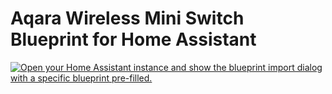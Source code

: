 # Aqara Wireless Mini Switch Blueprint for Home Assistant

[![Open your Home Assistant instance and show the blueprint import dialog with a specific blueprint pre-filled.](https://my.home-assistant.io/badges/blueprint_import.svg)](https://my.home-assistant.io/redirect/blueprint_import/?blueprint_url=https%3A%2F%2Fgithub.com%2Fwestlund%2Fhassio_blueprint_test%2Fblob%2Fmain%2Faqara_wireless_mini_switch_test.yaml)
